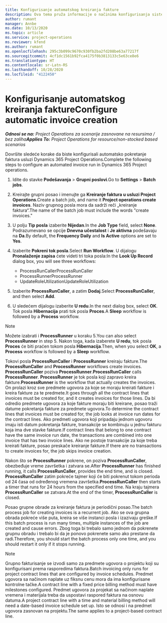 ```yaml
---
title: Konfigurisanje automatskog kreiranja fakture
description: Ova tema pruža informacije o načinima konfigurisanja sistema za automatsko generisanje faktura.
author: rumant
manager: Annbe
ms.date: 10/13/2020
ms.topic: article
ms.service: project-operations
ms.reviewer: kfend
ms.author: rumant
ms.openlocfilehash: 295c3b099c9670c930fb2ba2fd208be63a77217f
ms.sourcegitcommit: 4cf1dc1561b92fca4175f0b3813133c5e63ce8e6
ms.translationtype: HT
ms.contentlocale: sr-Latn-RS
ms.lasthandoff: 10/28/2020
ms.locfileid: "4122450"
---
```

# <a name="configure-automatic-invoice-creation"></a><span data-ttu-id="22ab0-103">Konfigurisanje automatskog kreiranja fakture</span><span class="sxs-lookup"><span data-stu-id="22ab0-103">Configure automatic invoice creation</span></span>

<span data-ttu-id="22ab0-104">_**Odnosi se na:** Project Operations za scenarije zasnovane na resursima / bez zaliha_</span><span class="sxs-lookup"><span data-stu-id="22ab0-104">_**Applies To:** Project Operations for resource/non-stocked based scenarios_</span></span>


<span data-ttu-id="22ab0-105">Dovršite sledeće korake da biste konfigurisali automatsko pokretanje faktura usluzi Dynamics 365 Project Operations.</span><span class="sxs-lookup"><span data-stu-id="22ab0-105">Complete the following steps to configure an automated invoice run in Dynamics 365 Project operations.</span></span>

1. <span data-ttu-id="22ab0-106">Idite do stavke **Podešavanja** > **Grupni poslovi**.</span><span class="sxs-lookup"><span data-stu-id="22ab0-106">Go to **Settings** > **Batch jobs**.</span></span>
2. <span data-ttu-id="22ab0-107">Kreirajte grupni posao i imenujte ga **Kreiranje faktura u usluzi Project Operations**.</span><span class="sxs-lookup"><span data-stu-id="22ab0-107">Create a batch job, and name it **Project operations create invoices**.</span></span> <span data-ttu-id="22ab0-108">Naziv grupnog posla mora da sadrži reči „kreiranje faktura“.</span><span class="sxs-lookup"><span data-stu-id="22ab0-108">The name of the batch job must include the words "create invoices."</span></span>
3. <span data-ttu-id="22ab0-109">U polju **Tip posla** izaberite **Nijedan**.</span><span class="sxs-lookup"><span data-stu-id="22ab0-109">In the **Job Type** field, select **None**.</span></span> <span data-ttu-id="22ab0-110">Podrazumevano se opcije **Dnevna učestalost** i **Je aktivna** podešavaju na **Da**.</span><span class="sxs-lookup"><span data-stu-id="22ab0-110">By default, the **Frequency Daily** and **Is Active** options are set to **Yes**.</span></span>
4. <span data-ttu-id="22ab0-111">Izaberite **Pokreni tok posla**.</span><span class="sxs-lookup"><span data-stu-id="22ab0-111">Select **Run Workflow**.</span></span> <span data-ttu-id="22ab0-112">U dijalogu **Pronalaženje zapisa** ćete videti tri toka posla:</span><span class="sxs-lookup"><span data-stu-id="22ab0-112">In the **Look Up Record** dialog box, you will see three workflows:</span></span>

    - <span data-ttu-id="22ab0-113">ProcessRunCaller</span><span class="sxs-lookup"><span data-stu-id="22ab0-113">ProcessRunCaller</span></span>
    - <span data-ttu-id="22ab0-114">ProcessRunner</span><span class="sxs-lookup"><span data-stu-id="22ab0-114">ProcessRunner</span></span>
    - <span data-ttu-id="22ab0-115">UpdateRoleUtilization</span><span class="sxs-lookup"><span data-stu-id="22ab0-115">UpdateRoleUtilization</span></span>

5. <span data-ttu-id="22ab0-116">Izaberite **ProcessRunCaller**, a zatim **Dodaj**.</span><span class="sxs-lookup"><span data-stu-id="22ab0-116">Select **ProcessRunCaller**, and then select **Add**.</span></span>
6. <span data-ttu-id="22ab0-117">U sledećem dijalogu izaberite **U redu**.</span><span class="sxs-lookup"><span data-stu-id="22ab0-117">In the next dialog box, select **OK**.</span></span> <span data-ttu-id="22ab0-118">Tok posla **Hibernacija** prati tok posla **Proces**.</span><span class="sxs-lookup"><span data-stu-id="22ab0-118">A **Sleep** workflow is followed by a **Process** workflow.</span></span>

  > [!NOTE]
  > <span data-ttu-id="22ab0-119">Možete izabrati i **ProcessRunner** u koraku 5.</span><span class="sxs-lookup"><span data-stu-id="22ab0-119">You can also select **ProcessRunner** in step 5.</span></span> <span data-ttu-id="22ab0-120">Nakon toga, kada izaberete **U redu**, tok posla **Proces** će biti praćen tokom posla **Hibernacija**.</span><span class="sxs-lookup"><span data-stu-id="22ab0-120">Then, when you select **OK**, a **Process** workflow is followed by a **Sleep** workflow.</span></span>

<span data-ttu-id="22ab0-121">Tokovi posla **ProcessRunCaller** i **ProcessRunner** kreiraju fakture.</span><span class="sxs-lookup"><span data-stu-id="22ab0-121">The **ProcessRunCaller** and **ProcessRunner** workflows create invoices.</span></span> <span data-ttu-id="22ab0-122">**ProcessRunCaller** poziva **ProcessRunner**.</span><span class="sxs-lookup"><span data-stu-id="22ab0-122">**ProcessRunCaller** calls **ProcessRunner**.</span></span> <span data-ttu-id="22ab0-123">**ProcessRunner** je tok posla koji zapravo kreira fakture.</span><span class="sxs-lookup"><span data-stu-id="22ab0-123">**ProcessRunner** is the workflow that actually creates the invoices.</span></span> <span data-ttu-id="22ab0-124">On prolazi kroz sve predmete ugovora za koje se moraju kreirati fakture i kreira fakture za te predmete.</span><span class="sxs-lookup"><span data-stu-id="22ab0-124">It goes through all the contract lines that invoices must be created for, and it creates invoices for those lines.</span></span> <span data-ttu-id="22ab0-125">Da bi odredio predmete ugovora za koje fakture moraju biti kreirane, posao traži datume pokretanja fakture za predmete ugovora.</span><span class="sxs-lookup"><span data-stu-id="22ab0-125">To determine the contract lines that invoices must be created for, the job looks at invoice run dates for the contract lines.</span></span> <span data-ttu-id="22ab0-126">Ako predmeti ugovora koji pripadaju jednom ugovoru imaju isti datum pokretanja fakture, transakcije se kombinuju u jednu fakturu koja ima dve stavke fakture.</span><span class="sxs-lookup"><span data-stu-id="22ab0-126">If contract lines that belong to one contract have the same invoice run date, the transactions are combined into one invoice that has two invoice lines.</span></span> <span data-ttu-id="22ab0-127">Ako ne postoje transakcije za koje treba kreirati fakture, posao preskače kreiranje fakture.</span><span class="sxs-lookup"><span data-stu-id="22ab0-127">If there are no transactions to create invoices for, the job skips invoice creation.</span></span>

<span data-ttu-id="22ab0-128">Nakon što se **ProcessRunner** pokrene, on poziva **ProcessRunCaller**, obezbeđuje vreme završetka i zatvara se.</span><span class="sxs-lookup"><span data-stu-id="22ab0-128">After **ProcessRunner** has finished running, it calls **ProcessRunCaller**, provides the end time, and is closed.</span></span> <span data-ttu-id="22ab0-129">**ProcessRunCaller** zatim pokreće tajmer koji će biti pokrenut tokom perioda od 24 časa od određenog vremena završetka.</span><span class="sxs-lookup"><span data-stu-id="22ab0-129">**ProcessRunCaller** then starts a timer that runs for 24 hours from the specified end time.</span></span> <span data-ttu-id="22ab0-130">Na kraju tajmera **ProcessRunCaller** se zatvara.</span><span class="sxs-lookup"><span data-stu-id="22ab0-130">At the end of the timer, **ProcessRunCaller** is closed.</span></span>

<span data-ttu-id="22ab0-131">Posao grupne obrade za kreiranje faktura je periodični posao.</span><span class="sxs-lookup"><span data-stu-id="22ab0-131">The batch process job for creating invoices is a recurrent job.</span></span> <span data-ttu-id="22ab0-132">Ako se ova grupna obrada pokreće više puta, kreira se više instanci posla i izazivaju greške.</span><span class="sxs-lookup"><span data-stu-id="22ab0-132">If this batch process is run many times, multiple instances of the job are created and cause errors.</span></span> <span data-ttu-id="22ab0-133">Zbog toga bi trebalo samo jednom da pokrenete grupnu obradu i trebalo bi da je ponovo pokrenete samo ako prestane da radi.</span><span class="sxs-lookup"><span data-stu-id="22ab0-133">Therefore, you should start the batch process only one time, and you should restart it only if it stops running.</span></span>

> [!NOTE]
> <span data-ttu-id="22ab0-134">Grupno fakturisanje se izvodi samo za predmete ugovora o projektu koji su konfigurisani prema rasporedima faktura.</span><span class="sxs-lookup"><span data-stu-id="22ab0-134">Batch invoicing only runs for project contract lines that are configured by invoice schedules.</span></span> <span data-ttu-id="22ab0-135">Predmet ugovora sa načinom naplate uz fiksnu cenu mora da ima konfigurisane kontrolne tačke.</span><span class="sxs-lookup"><span data-stu-id="22ab0-135">A contract line with a fixed price billing method must have milestones configured.</span></span> <span data-ttu-id="22ab0-136">Predmet ugovora za projekat sa načinom naplate vremena i materijala treba da uspostavi raspored faktura na osnovu datuma.</span><span class="sxs-lookup"><span data-stu-id="22ab0-136">A project contract line with a time and material billing method will need a date-based invoice schedule set up.</span></span> <span data-ttu-id="22ab0-137">Isto se odnosi i na predmet ugovora zasnovan na projektu.</span><span class="sxs-lookup"><span data-stu-id="22ab0-137">The same applies to a project-based contract line.</span></span>     
